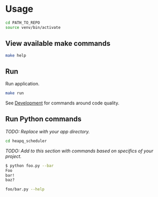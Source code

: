 # Usage

```sh
cd PATH_TO_REPO
source venv/bin/activate
```

## View available make commands

```sh
make help
```

## Run

Run application.

```sh
make run
```

See [Development](development.md) for commands around code quality.

## Run Python commands

_TODO: Replace with your app directory._

```sh
cd heapq_scheduler
```

_TODO: Add to this section with commands based on specifics of your project._

```sh
$ python foo.py --bar
Foo
bar!
baz?
```

```sh
foo/bar.py --help
```

